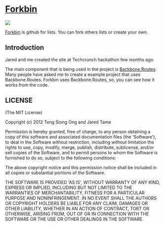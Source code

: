 # [Forkbin][1]

<img src="http://siong1987.com/images/forkbin/forkbin.png" />

[Forkbin][1] is github for lists.  You can fork others lists or create
your own.

## Introduction

Jared and me created the site at Techcrunch hackathon few months ago.

The main component that is being used in the project is
[Backbone.Routes][2].  Many people have asked me to create a example
project that uses Backbone.Routes.  Forkbin uses Backbone.Routes, so, you can see
how it works from the code.

## LICENSE

(The MIT License)

Copyright (c) 2012 Teng Siong Ong and Jared Tame

Permission is hereby granted, free of charge, to any person obtaining a copy of this software and associated documentation files (the 'Software'), to deal in the Software without restriction, including without limitation the rights to use, copy, modify, merge, publish, distribute, sublicense, and/or sell copies of the Software, and to permit persons to whom the Software is furnished to do so, subject to the following conditions:

The above copyright notice and this permission notice shall be included in all copies or substantial portions of the Software.

THE SOFTWARE IS PROVIDED 'AS IS', WITHOUT WARRANTY OF ANY KIND, EXPRESS OR IMPLIED, INCLUDING BUT NOT LIMITED TO THE WARRANTIES OF MERCHANTABILITY, FITNESS FOR A PARTICULAR PURPOSE AND NONINFRINGEMENT. IN NO EVENT SHALL THE AUTHORS OR COPYRIGHT HOLDERS BE LIABLE FOR ANY CLAIM, DAMAGES OR OTHER LIABILITY, WHETHER IN AN ACTION OF CONTRACT, TORT OR OTHERWISE, ARISING FROM, OUT OF OR IN CONNECTION WITH THE SOFTWARE OR THE USE OR OTHER DEALINGS IN THE SOFTWARE.

[1]: http://forkbin.com/
[2]: https://github.com/siong1987/backbone_routes/

